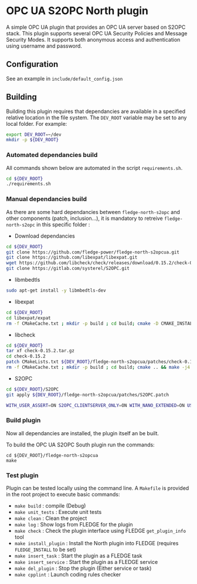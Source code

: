 # OPC UA S2OPC North plugin 

A simple OPC UA plugin that provides an OPC UA server based on S2OPC stack.
This plugin supports several OPC UA Security Policies and Message Security Modes.
It supports both anonymous access and authentication using username and password.


## Configuration

See an example in `include/default_config.json`

## Building

Building this plugin requires that dependancies are available in a specified relative location in the file system. The `DEV_ROOT` variable may be set to any local folder. For example:

```sh
export DEV_ROOT=~/dev
mkdir -p ${DEV_ROOT}
```

### Automated dependancies build

All commands shown below are automated in the script `requirements.sh`.

```sh
cd ${DEV_ROOT}
./requirements.sh
```

### Manual dependancies build
As there are some hard dependancies between `fledge-north-s2opc` and other components (patch, inclusion...), it is mandatory to retreive `fledge-north-s2opc` in this specific folder :

- Download dependancies

```sh
cd ${DEV_ROOT}
git clone https://github.com/fledge-power/fledge-north-s2opcua.git
git clone https://github.com/libexpat/libexpat.git
wget https://github.com/libcheck/check/releases/download/0.15.2/check-0.15.2.tar.gz
git clone https://gitlab.com/systerel/S2OPC.git
```

- libmbedtls

```sh
sudo apt-get install -y libmbedtls-dev
```

- libexpat

```sh
cd ${DEV_ROOT}
cd libexpat/expat
rm -f CMakeCache.txt ; mkdir -p build ; cd build; cmake -D CMAKE_INSTALL_PREFIX=/usr/local -D EXPAT_BUILD_PKGCONFIG=ON -D EXPAT_ENABLE_INSTALL=ON -D EXPAT_SHARED_LIBS=ON .. && make -j4 && sudo make install; cd -
```

- libcheck

```sh
cd ${DEV_ROOT}
tar xf check-0.15.2.tar.gz
cd check-0.15.2
patch CMakeLists.txt ${DEV_ROOT}/fledge-north-s2opcua/patches/check-0.15.2.patch
rm -f CMakeCache.txt ; mkdir -p build ; cd build; cmake .. && make -j4 && sudo make install; cd -
```
  
- S2OPC

```sh
cd ${DEV_ROOT}/S2OPC
git apply ${DEV_ROOT}/fledge-north-s2opcua/patches/S2OPC.patch

WITH_USER_ASSERT=ON S2OPC_CLIENTSERVER_ONLY=ON WITH_NANO_EXTENDED=ON USE_STATIC_EXT_LIBS=ON BUILD_SHARED_LIBS=OFF CMAKE_INSTALL_PREFIX=/usr/local ./build.sh; echo; echo "BUILD done, INSTALLING..."; echo; sudo make install -C build
```

### Build plugin
Now all dependancies are installed, the plugin itself an be built.

To build the OPC UA S2OPC South plugin run the commands:

```
cd ${DEV_ROOT}/fledge-north-s2opcua
make
```

### Test plugin

Plugin can be tested locally using the command line. A `Makefile` is provided in the root project to execute basic commands:

- `make build` : compile (Debug)
- `make unit_tests` : Execute unit tests
- `make clean` : Clean the project
- `make log` : Show logs from FLEDGE for the plugin
- `make check` : Check the plugin interface using FLEDGE `get_plugin_info` tool
- `make install_plugin` : Install the North plugin into FLEDGE (requires `FLEDGE_INSTALL` to be set)
- `make insert_task` : Start the plugin as a FLEDGE task
- `make insert_service` : Start the plugin as a FLEDGE service
- `make del_plugin` : Stop the plugin (Either service or task)
- `make cpplint` : Launch coding rules checker


